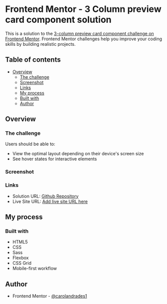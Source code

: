 # Frontend Mentor - 3 Column preview card component solution

This is a solution to the [3-column preview card component challenge on Frontend Mentor](https://www.frontendmentor.io/challenges/3column-preview-card-component-pH92eAR2-). Frontend Mentor challenges help you improve your coding skills by building realistic projects. 

## Table of contents

- [Overview](#overview)
  - [The challenge](#the-challenge)
  - [Screenshot](#screenshot)
  - [Links](#links)
  - [My process](#my-process)
  - [Built with](#built-with)
  - [Author](#author)


## Overview

### The challenge

Users should be able to:

- View the optimal layout depending on their device's screen size
- See hover states for interactive elements

### Screenshot



### Links

- Solution URL: [Github Repository](https://github.com/carolandrade1/card-component)
- Live Site URL: [Add live site URL here](https://your-live-site-url.com)

## My process

### Built with

- HTML5
- CSS
- Sass
- Flexbox
- CSS Grid
- Mobile-first workflow

## Author

- Frontend Mentor - [@carolandrades1](https://www.frontendmentor.io/profile/carolandrades1)
